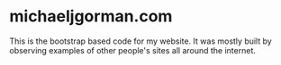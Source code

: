 # michaeljgorman.com
This is the bootstrap based code for my website. It was mostly built by observing examples of other people's sites all around the internet. 
